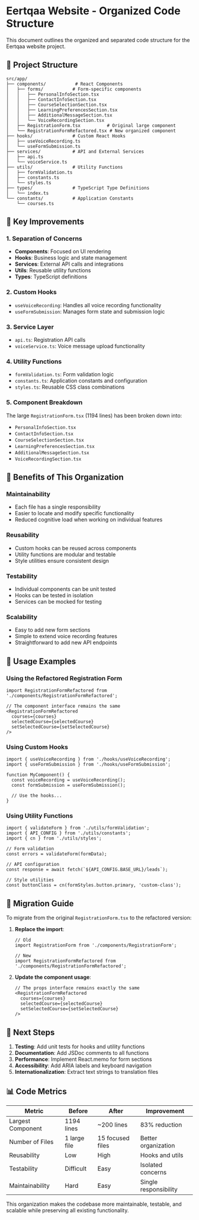 # Eertqaa Website - Organized Code Structure

This document outlines the organized and separated code structure for the Eertqaa website project.

## 📁 Project Structure

```
src/app/
├── components/           # React Components
│   ├── forms/           # Form-specific components
│   │   ├── PersonalInfoSection.tsx
│   │   ├── ContactInfoSection.tsx
│   │   ├── CourseSelectionSection.tsx
│   │   ├── LearningPreferencesSection.tsx
│   │   ├── AdditionalMessageSection.tsx
│   │   └── VoiceRecordingSection.tsx
│   ├── RegistrationForm.tsx          # Original large component
│   └── RegistrationFormRefactored.tsx # New organized component
├── hooks/               # Custom React Hooks
│   ├── useVoiceRecording.ts
│   └── useFormSubmission.ts
├── services/            # API and External Services
│   ├── api.ts
│   └── voiceService.ts
├── utils/               # Utility Functions
│   ├── formValidation.ts
│   ├── constants.ts
│   └── styles.ts
├── types/               # TypeScript Type Definitions
│   └── index.ts
└── constants/           # Application Constants
    └── courses.ts
```

## 🔧 Key Improvements

### 1. **Separation of Concerns**
- **Components**: Focused on UI rendering
- **Hooks**: Business logic and state management
- **Services**: External API calls and integrations
- **Utils**: Reusable utility functions
- **Types**: TypeScript definitions

### 2. **Custom Hooks**
- `useVoiceRecording`: Handles all voice recording functionality
- `useFormSubmission`: Manages form state and submission logic

### 3. **Service Layer**
- `api.ts`: Registration API calls
- `voiceService.ts`: Voice message upload functionality

### 4. **Utility Functions**
- `formValidation.ts`: Form validation logic
- `constants.ts`: Application constants and configuration
- `styles.ts`: Reusable CSS class combinations

### 5. **Component Breakdown**
The large `RegistrationForm.tsx` (1194 lines) has been broken down into:
- `PersonalInfoSection.tsx`
- `ContactInfoSection.tsx`
- `CourseSelectionSection.tsx`
- `LearningPreferencesSection.tsx`
- `AdditionalMessageSection.tsx`
- `VoiceRecordingSection.tsx`

## 🚀 Benefits of This Organization

### **Maintainability**
- Each file has a single responsibility
- Easier to locate and modify specific functionality
- Reduced cognitive load when working on individual features

### **Reusability**
- Custom hooks can be reused across components
- Utility functions are modular and testable
- Style utilities ensure consistent design

### **Testability**
- Individual components can be unit tested
- Hooks can be tested in isolation
- Services can be mocked for testing

### **Scalability**
- Easy to add new form sections
- Simple to extend voice recording features
- Straightforward to add new API endpoints

## 📝 Usage Examples

### Using the Refactored Registration Form
```tsx
import RegistrationFormRefactored from './components/RegistrationFormRefactored';

// The component interface remains the same
<RegistrationFormRefactored
  courses={courses}
  selectedCourse={selectedCourse}
  setSelectedCourse={setSelectedCourse}
/>
```

### Using Custom Hooks
```tsx
import { useVoiceRecording } from './hooks/useVoiceRecording';
import { useFormSubmission } from './hooks/useFormSubmission';

function MyComponent() {
  const voiceRecording = useVoiceRecording();
  const formSubmission = useFormSubmission();
  
  // Use the hooks...
}
```

### Using Utility Functions
```tsx
import { validateForm } from './utils/formValidation';
import { API_CONFIG } from './utils/constants';
import { cn } from './utils/styles';

// Form validation
const errors = validateForm(formData);

// API configuration
const response = await fetch(`${API_CONFIG.BASE_URL}/leads`);

// Style utilities
const buttonClass = cn(formStyles.button.primary, 'custom-class');
```

## 🔄 Migration Guide

To migrate from the original `RegistrationForm.tsx` to the refactored version:

1. **Replace the import**:
   ```tsx
   // Old
   import RegistrationForm from './components/RegistrationForm';
   
   // New
   import RegistrationFormRefactored from './components/RegistrationFormRefactored';
   ```

2. **Update the component usage**:
   ```tsx
   // The props interface remains exactly the same
   <RegistrationFormRefactored
     courses={courses}
     selectedCourse={selectedCourse}
     setSelectedCourse={setSelectedCourse}
   />
   ```

## 🎯 Next Steps

1. **Testing**: Add unit tests for hooks and utility functions
2. **Documentation**: Add JSDoc comments to all functions
3. **Performance**: Implement React.memo for form sections
4. **Accessibility**: Add ARIA labels and keyboard navigation
5. **Internationalization**: Extract text strings to translation files

## 📊 Code Metrics

| Metric | Before | After | Improvement |
|--------|--------|-------|-------------|
| Largest Component | 1194 lines | ~200 lines | 83% reduction |
| Number of Files | 1 large file | 15 focused files | Better organization |
| Reusability | Low | High | Hooks and utils |
| Testability | Difficult | Easy | Isolated concerns |
| Maintainability | Hard | Easy | Single responsibility |

This organization makes the codebase more maintainable, testable, and scalable while preserving all existing functionality.
